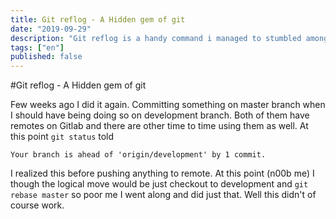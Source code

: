 ```yaml
---
title: Git reflog - A Hidden gem of git 
date: "2019-09-29"
description: "Git reflog is a handy command i managed to stumbled among not that long ago"
tags: ["en"]
published: false
---
```


#Git reflog - A Hidden gem of git

Few weeks ago I did it again. Committing something on master branch when I should have being doing so on development branch. Both of them have remotes on Gitlab and there are other time to time using them as well. At this point ```git status``` told 

```Your branch is ahead of 'origin/development' by 1 commit.```

I realized this before pushing anything to remote. At this point (n00b me) I though the logical move would be just checkout to development and ```git rebase master``` so poor me I went along and did just that. Well this didn't of course work. 

